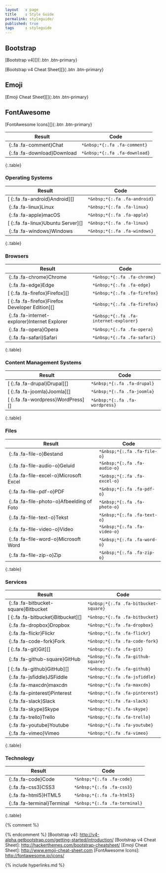 ```yaml
---
layout   : page
title    : Style Guide
permalink: styleguide/
published: true
tags     : styleguide
---
```


Bootstrap
---------

[Bootstrap v4][]{:.btn .btn-primary}

[Bootstrap v4 Cheat Sheet][]{:.btn .btn-primary}

Emoji
-----

[Emoji Cheat Sheet][]{:.btn .btn-primary}

FontAwesome
-----------

[FontAwesome Icons][]{:.btn .btn-primary}

| Result                                                  | Code                                   |
|---------------------------------------------------------|----------------------------------------|
| *&nbsp;*{:.fa .fa-comment}Chat                          | `*&nbsp;*{:.fa .fa-comment}`           |
| *&nbsp;*{:.fa .fa-download}Download                     | `*&nbsp;*{:.fa .fa-download}`          |
{:.table}

### Operating Systems

| Result                                                  | Code                                   |
|---------------------------------------------------------|----------------------------------------|
| [*&nbsp;*{:.fa .fa-android}Android][]                   | `*&nbsp;*{:.fa .fa-android}`           |
| *&nbsp;*{:.fa .fa-linux}Linux                           | `*&nbsp;*{:.fa .fa-linux}`             |
| *&nbsp;*{:.fa .fa-apple}macOS                           | `*&nbsp;*{:.fa .fa-apple}`             |
| [*&nbsp;*{:.fa .fa-linux}Ubuntu Server][]               | `*&nbsp;*{:.fa .fa-linux}`             |
| *&nbsp;*{:.fa .fa-windows}Windows                       | `*&nbsp;*{:.fa .fa-windows}`           |
{:.table}

### Browsers

| Result                                                  | Code                                   |
|---------------------------------------------------------|----------------------------------------|
| *&nbsp;*{:.fa .fa-chrome}Chrome                         | `*&nbsp;*{:.fa .fa-chrome}`            |
| *&nbsp;*{:.fa .fa-edge}Edge                             | `*&nbsp;*{:.fa .fa-edge}`              |
| [*&nbsp;*{:.fa .fa-firefox}Firefox][]                   | `*&nbsp;*{:.fa .fa-firefox}`           |
| [*&nbsp;*{:.fa .fa-firefox}Firefox Developer Edition][] | `*&nbsp;*{:.fa .fa-firefox}`           |
| *&nbsp;*{:.fa .fa-internet-explorer}Internet Explorer   | `*&nbsp;*{:.fa .fa-internet-explorer}` |
| *&nbsp;*{:.fa .fa-opera}Opera                           | `*&nbsp;*{:.fa .fa-opera}`             |
| *&nbsp;*{:.fa .fa-safari}Safari                         | `*&nbsp;*{:.fa .fa-safari}`            |
{:.table}

### Content Management Systems

| Result                                                  | Code                                   |
|---------------------------------------------------------|----------------------------------------|
| [*&nbsp;*{:.fa .fa-drupal}Drupal][]                     | `*&nbsp;*{:.fa .fa-drupal}`            |
| [*&nbsp;*{:.fa .fa-joomla}Joomla][]                     | `*&nbsp;*{:.fa .fa-joomla}`            |
| [*&nbsp;*{:.fa .fa-wordpress}WordPress][]               | `*&nbsp;*{:.fa .fa-wordpress}`         |
{:.table}

### Files

| Result                                                  | Code                                   |
|---------------------------------------------------------|----------------------------------------|
| *&nbsp;*{:.fa .fa-file-o}Bestand                        | `*&nbsp;*{:.fa .fa-file-o}`            |
| *&nbsp;*{:.fa .fa-file-audio-o}Geluid                   | `*&nbsp;*{:.fa .fa-audio-o}`           |
| *&nbsp;*{:.fa .fa-file-excel-o}Microsoft Excel          | `*&nbsp;*{:.fa .fa-excel-o}`           |
| *&nbsp;*{:.fa .fa-file-pdf-o}PDF                        | `*&nbsp;*{:.fa .fa-pdf-o}`             |
| *&nbsp;*{:.fa .fa-file-photo-o}Afbeelding of Foto       | `*&nbsp;*{:.fa .fa-photo-o}`           |
| *&nbsp;*{:.fa .fa-file-text-o}Tekst                     | `*&nbsp;*{:.fa .fa-text-o}`            |
| *&nbsp;*{:.fa .fa-file-video-o}Video                    | `*&nbsp;*{:.fa .fa-video-o}`           |
| *&nbsp;*{:.fa .fa-file-word-o}Microsoft Word            | `*&nbsp;*{:.fa .fa-word-o}`            |
| *&nbsp;*{:.fa .fa-file-zip-o}Zip                        | `*&nbsp;*{:.fa .fa-zip-o}`             |
{:.table}

### Services

| Result                                                  | Code                                   |
|---------------------------------------------------------|----------------------------------------|
| *&nbsp;*{:.fa .fa-bitbucket-square}Bitbucket            | `*&nbsp;*{:.fa .fa-bitbucket-square}`  |
| [*&nbsp;*{:.fa .fa-bitbucket}Bitbucket][]               | `*&nbsp;*{:.fa .fa-bitbucket}`         |
| *&nbsp;*{:.fa .fa-dropbox}Dropbox                       | `*&nbsp;*{:.fa .fa-dropbox}`           |
| *&nbsp;*{:.fa .fa-flickr}Flickr                         | `*&nbsp;*{:.fa .fa-flickr}`            |
| *&nbsp;*{:.fa .fa-code-fork}Fork                        | `*&nbsp;*{:.fa .fa-code-fork}`         |
| [*&nbsp;*{:.fa .fa-git}Git][]                           | `*&nbsp;*{:.fa .fa-git}`               |
| *&nbsp;*{:.fa .fa-github-square}GitHub                  | `*&nbsp;*{:.fa .fa-github-square}`     |
| [*&nbsp;*{:.fa .fa-github}GitHub][]                     | `*&nbsp;*{:.fa .fa-github}`            |
| *&nbsp;*{:.fa .fa-jsfiddle}JSFiddle                     | `*&nbsp;*{:.fa .fa-jsfiddle}`          |
| *&nbsp;*{:.fa .fa-maxcdn}maxcdn                         | `*&nbsp;*{:.fa .fa-maxcdn}`            |
| *&nbsp;*{:.fa .fa-pinterest}Pinterest                   | `*&nbsp;*{:.fa .fa-pinterest}`         |
| *&nbsp;*{:.fa .fa-slack}Slack                           | `*&nbsp;*{:.fa .fa-slack}`             |
| *&nbsp;*{:.fa .fa-skype}Skype                           | `*&nbsp;*{:.fa .fa-skype}`             |
| *&nbsp;*{:.fa .fa-trello}Trello                         | `*&nbsp;*{:.fa .fa-trello}`            |
| *&nbsp;*{:.fa .fa-youtube}Youtube                       | `*&nbsp;*{:.fa .fa-youtube}`           |
| *&nbsp;*{:.fa .fa-vimeo}Vimeo                           | `*&nbsp;*{:.fa .fa-vimeo}`             |
{:.table}

### Technology

| Result                                                  | Code                                   |
|---------------------------------------------------------|----------------------------------------|
| *&nbsp;*{:.fa .fa-code}Code                             | `*&nbsp;*{:.fa .fa-code}`              |
| *&nbsp;*{:.fa .fa-css3}CSS3                             | `*&nbsp;*{:.fa .fa-css3}`              |
| *&nbsp;*{:.fa .fa-html5}HTML5                           | `*&nbsp;*{:.fa .fa-html5}`             |
| *&nbsp;*{:.fa .fa-terminal}Terminal                     | `*&nbsp;*{:.fa .fa-terminal}`          |
{:.table}


{% comment %}
<!-- ⚓ Hyperlinks -->
{% endcomment %}
[Bootstrap v4]:             http://v4-alpha.getbootstrap.com/getting-started/introduction/
[Bootstrap v4 Cheat Sheet]: http://hackerthemes.com/bootstrap-cheatsheet/
[Emoji Cheat Sheet]:        http://www.emoji-cheat-sheet.com
[FontAwesome Icons]:        http://fontawesome.io/icons/

{% include hyperlinks.md %}